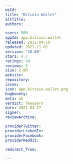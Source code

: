 ```yaml
---
wsId: 
title: "Bitcoin Wallet"
altTitle: 
authors:

users: 500
appId: app.bitcoin.wallet
released: 2021-04-10
updated: 2021-11-02
version: "10.00"
stars: 4.7
ratings: 24
reviews: 5
size: 2.8M
website: 
repository: 
issue: 
icon: app.bitcoin.wallet.png
bugbounty: 
meta: ok
verdict: fewusers
date: 2021-04-27
signer: 
reviewArchive:

providerTwitter: 
providerLinkedIn: 
providerFacebook: 
providerReddit: 

redirect_from:

---
```


